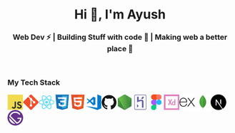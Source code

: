 ﻿<h1 align="center">Hi 👋, I'm Ayush</h1>
<h3 align="center">Web Dev ⚡ | Building Stuff with code 🚀 | Making web a better place 🙌</h3>

<br>

### My Tech Stack

<img align="left" alt="Javascript" width="35px" src="https://raw.githubusercontent.com/devicons/devicon/master/icons/javascript/javascript-original.svg" />

<img align="left" alt="Git" width="35px" src="https://raw.githubusercontent.com/devicons/devicon/master/icons/git/git-original.svg" />

<img align="left" alt="Reactjs" width="35px" src="https://raw.githubusercontent.com/devicons/devicon/master/icons/react/react-original.svg" />

<img align="left" alt="CSS3" width="35px" src="https://raw.githubusercontent.com/devicons/devicon/master/icons/css3/css3-original.svg" />

<img align="left" alt="HTML5" width="35px" src="https://raw.githubusercontent.com/devicons/devicon/master/icons/html5/html5-original.svg" />

<img align="left" alt="Visual Studio Code" width="35px" src="https://raw.githubusercontent.com/github/explore/80688e429a7d4ef2fca1e82350fe8e3517d3494d/topics/visual-studio-code/visual-studio-code.png" />

<img align="left" alt="GitHub" width="35px" src="https://raw.githubusercontent.com/devicons/devicon/master/icons/github/github-original.svg" />

<img align="left" alt="Node.js" width="35px" src="https://raw.githubusercontent.com/devicons/devicon/master/icons/nodejs/nodejs-original.svg" />

<img align="left" alt="Heroku" width="35px" src="https://raw.githubusercontent.com/devicons/devicon/master/icons/heroku/heroku-original.svg" />

<img align="left" alt="Figma" width="35px" src="https://raw.githubusercontent.com/devicons/devicon/master/icons/figma/figma-original.svg" />

<img align="left" alt="Adobe XD" width="35px" src="https://raw.githubusercontent.com/devicons/devicon/master/icons/xd/xd-line.svg" />

<img align="left" alt="Express" width="35px" src="https://raw.githubusercontent.com/devicons/devicon/master/icons/express/express-original.svg" />

<img align="left" alt="MongoDB" width="35px" src="https://raw.githubusercontent.com/devicons/devicon/master/icons/mongodb/mongodb-original.svg" />

<img align="left" alt="Nextjs" width="35px" src="https://raw.githubusercontent.com/devicons/devicon/master/icons/nextjs/nextjs-original.svg" />

<img align="left" alt="Gatsby" width="35px" src="https://raw.githubusercontent.com/devicons/devicon/master/icons/gatsby/gatsby-original.svg" />
